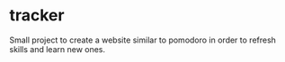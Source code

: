 # tracker
Small project to create a website similar to pomodoro in order to refresh skills and learn new ones.
